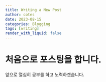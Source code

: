 ```yaml
---
title: Writing a New Post
author: cotes
date: 2023-08-15
categories: Blogging
tags: [writing]
render_with_liquid: false
---
```


# 처음으로 포스팅을 합니다.

앞으로 열심히 공부를 하고 노력하겟습니다.